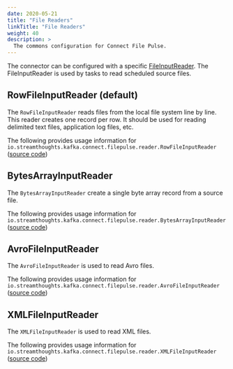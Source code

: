 ```yaml
---
date: 2020-05-21
title: "File Readers"
linkTitle: "File Readers"
weight: 40
description: >
  The commons configuration for Connect File Pulse.
---
```


The connector can be configured with a specific [FileInputReader](https://github.com/streamthoughts/kafka-connect-file-pulse/blob/master/connect-file-pulse-api/src/main/java/io/streamthoughts/kafka/connect/filepulse/reader/FileInputReader.java).
The FileInputReader is used by tasks to read scheduled source files.

## RowFileInputReader (default)

The `RowFileInputReader` reads files from the local file system line by line.
This reader creates one record per row. It should be used for reading delimited text files, application log files, etc.

The following provides usage information for `io.streamthoughts.kafka.connect.filepulse.reader.RowFileInputReader` ([source code](https://github.com/streamthoughts/kafka-connect-file-pulse/blob/master/connect-file-pulse-plugin/src/main/java/io/streamthoughts/kafka/connect/filepulse/reader/RowFileInputReader.java))

## BytesArrayInputReader

The `BytesArrayInputReader` create a single byte array record from a source file.

The following provides usage information for `io.streamthoughts.kafka.connect.filepulse.reader.BytesArrayInputReader` ([source code](https://github.com/streamthoughts/kafka-connect-file-pulse/blob/master/connect-file-pulse-plugin/src/main/java/io/streamthoughts/kafka/connect/filepulse/reader/BytesArrayInputReader.java))

## AvroFileInputReader

The `AvroFileInputReader` is used to read Avro files.

The following provides usage information for `io.streamthoughts.kafka.connect.filepulse.reader.AvroFileInputReader` ([source code](https://github.com/streamthoughts/kafka-connect-file-pulse/blob/master/connect-file-pulse-plugin/src/main/java/io/streamthoughts/kafka/connect/filepulse/reader/AvroFileInputReader.java))

## XMLFileInputReader

The `XMLFileInputReader` is used to read XML files.

The following provides usage information for `io.streamthoughts.kafka.connect.filepulse.reader.XMLFileInputReader` ([source code](https://github.com/streamthoughts/kafka-connect-file-pulse/blob/master/connect-file-pulse-plugin/src/main/java/io/streamthoughts/kafka/connect/filepulse/reader/XMLFileInputReader.java))